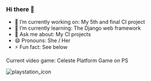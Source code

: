 ### Hi there 👋

- 🔭 I’m currently working on: My 5th and final CI project
- 🌱 I’m currently learning: The Django web framework
- 💬 Ask me about: My CI projects
- 😄 Pronouns: She / Her
- ⚡ Fun fact: See below

Current video game: Celeste Platform Game on PS

![playstation_icon](https://github.com/KSDunne/KSDunne/assets/77549699/7d13bc23-facc-468b-abb1-2c481396d231)

<!--
**KSDunne/KSDunne** is a ✨ _special_ ✨ repository because its `README.md` (this file) appears on your GitHub profile.

Here are some ideas to get you started:

- 🔭 I’m currently working on ...
- 🌱 I’m currently learning ...
- 👯 I’m looking to collaborate on ...
- 🤔 I’m looking for help with ...
- 💬 Ask me about ...
- 📫 How to reach me: ...
- 😄 Pronouns: ...
- ⚡ Fun fact: ...
-->
